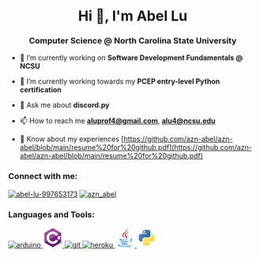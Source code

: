 <h1 align="center">Hi 👋, I'm Abel Lu</h1>
<h3 align="center">Computer Science @ North Carolina State University</h3>

- 🔭 I’m currently working on **Software Development Fundamentals @ NCSU**

- 🌱 I’m currently working towards my **PCEP entry-level Python certification**

- 💬 Ask me about **discord.py**

- 📫 How to reach me **aluprof4@gmail.com**, **alu4@ncsu.edu**

- 📄 Know about my experiences [https://github.com/azn-abel/azn-abel/blob/main/resume%20for%20github.pdf](https://github.com/azn-abel/azn-abel/blob/main/resume%20for%20github.pdf)

<h3 align="left">Connect with me:</h3>
<p align="left">
<a href="https://linkedin.com/in/abel-lu-997653173" target="blank"><img align="center" src="https://raw.githubusercontent.com/rahuldkjain/github-profile-readme-generator/master/src/images/icons/Social/linked-in-alt.svg" alt="abel-lu-997653173" height="30" width="40" /></a>
<a href="https://instagram.com/azn_abel" target="blank"><img align="center" src="https://raw.githubusercontent.com/rahuldkjain/github-profile-readme-generator/master/src/images/icons/Social/instagram.svg" alt="azn_abel" height="30" width="40" /></a>
</p>

<h3 align="left">Languages and Tools:</h3>
<p align="left"> <a href="https://www.arduino.cc/" target="_blank" rel="noreferrer"> <img src="https://cdn.worldvectorlogo.com/logos/arduino-1.svg" alt="arduino" width="40" height="40"/> </a> <a href="https://www.w3schools.com/cs/" target="_blank" rel="noreferrer"> <img src="https://raw.githubusercontent.com/devicons/devicon/master/icons/csharp/csharp-original.svg" alt="csharp" width="40" height="40"/> </a> <a href="https://git-scm.com/" target="_blank" rel="noreferrer"> <img src="https://www.vectorlogo.zone/logos/git-scm/git-scm-icon.svg" alt="git" width="40" height="40"/> </a> <a href="https://heroku.com" target="_blank" rel="noreferrer"> <img src="https://www.vectorlogo.zone/logos/heroku/heroku-icon.svg" alt="heroku" width="40" height="40"/> </a> <a href="https://www.java.com" target="_blank" rel="noreferrer"> <img src="https://raw.githubusercontent.com/devicons/devicon/master/icons/java/java-original.svg" alt="java" width="40" height="40"/> </a> <a href="https://www.python.org" target="_blank" rel="noreferrer"> <img src="https://raw.githubusercontent.com/devicons/devicon/master/icons/python/python-original.svg" alt="python" width="40" height="40"/> </a> </p>
